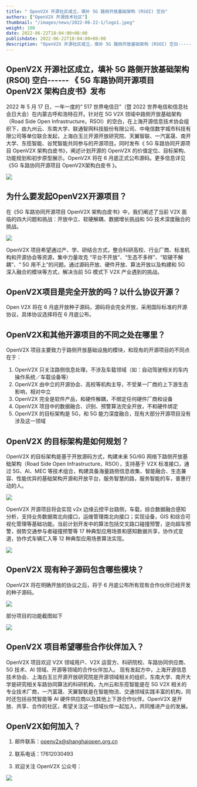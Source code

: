 ```yaml
---
title: " OpenV2X 开源社区成立，填补 5G 路侧开放基础架构 (RSOI) 空白"
authors: ["OpenV2X 开源技术社区"]
thumbnail: "/images/news/2022-06-22-1/logo1.jpeg"
weight: 100
date: 2022-06-22T18:04:00+08:00
publishdate: 2022-06-22T18:04:00+08:00
description: "OpenV2X 开源社区成立，填补 5G 路侧开放基础架构 (RSOI) 空白------ 《 5G 车路协同开源项目OpenV2X 架构白皮书》发布！"
---
```


## OpenV2X 开源社区成立，填补 5G 路侧开放基础架构 (RSOI) 空白------ 《 5G 车路协同开源项目 OpenV2X 架构白皮书》发布

2022 年 5 月 17 日，一年一度的“ 517 世界电信日”（暨 2022 世界电信和信息社会日大会）在内蒙古呼和浩特召开。针对在 5G V2X 领域中路侧开放基础架构（Road Side
Open
Infrastructure，RSOI）的空白，在上海开源信息技术协会组织下，由九州云、东南大学、联通智网科技股份有限公司、中电信数字城市科技有限公司等单位联合发起，上海白玉兰开源开放研究院、天翼智联、一汽富晟、南开大学、东揽智能、谷梵智能共同参与的开源项目。同时发布《
5G 车路协同开源项目 OpenV2X 架构白皮书》，阐述计划开源的 OpenV2X 的价值定位、目标架构、功能规划和初步原型展示。OpenV2X 将在 6 月底正式公布源码。更多信息详见《5G
车路协同开源项目 OpenV2X架构白皮书 》。

![](/images/news/2022-06-22-1/image1.png)

## 为什么要发起OpenV2X开源项目？

在《5G 车路协同开源项目 OpenV2X 架构白皮书》中，我们阐述了当前 V2X 面临的四大问题和挑战：开放中立、软硬解耦、数据增长挑战和 5G 技术深度融合的挑战。

![](/images/news/2022-06-22-1/image2.png)

OpenV2X 项目希望通过产、学、研结合方式，整合科研高校、行业厂商、标准机构和开源协会等资源，集中力量攻克 “平台不开放”、“生态不多样”、“软硬不解耦”、“ 5G
用不上”的问题。通过源码开放、硬件开放、算法开放以及构建和 5G 深入融合的模块等方式，解决当前 5G 模式下 V2X 产业遇到的挑战。

## OpenV2X项目是完全开放的吗？以什么协议开源？

Open V2X 将在 6 月底开放种子源码，源码将会完全开放，采用国际标准的开源协议，具体协议选择将在 6 月底公布。

## OpenV2X和其他开源项目的不同之处在哪里？

OpenV2X 项目主要致力于路侧开放基础设施的模块，和现有的开源项目的不同点在于：

1. OpenV2X 只关注路侧信息处理，不涉及车载领域（如：自动驾驶相关的车内操作系统／车载设备等）
2. OpenV2X 由中立的开源协会、高校等机构主导，不受某一厂商的上下游生态影响，相对中立
3. OpenV2X 完全是软件产品，和硬件解耦，不绑定任何硬件厂商和设备
4. OpenV2X 项目中的数据融合、识别、预警算法完全开放，不和硬件绑定
5. OpenV2X 的目标架构是 5G，和 5G 能力深度融合，现有大部分开源项目没有涉及这一领域

## OpenV2X 的目标架构是如何规划？

OpenV2X 的目标架构是基于开放源码方式，构建未来 5G/6G 网络下路侧开放基础架构（Road Side Open Infrastructure，RSOI），支持基于 V2X 标准接口，通过
5G、AI、MEC 等技术组合，构建具备海量路侧信息收集、智能融合、生态兼容、性能优异的基础架构开源和开放平台，服务智慧的路，服务智能的车，普惠行动的人。

![](/images/news/2022-06-22-1/image3.png)

OpenV2X 开源项目将会实现 v2x 边缘云控平台路侧，车载，综合数据融合感知分析，支持业务数据南北向接口，运维管理南北向接口；实现设备，GIS
和综合可视化管理等基础功能。当前计划开发中的算法包括交叉路口碰撞预警，逆向超车预警，弱势交通参与者碰撞预警等 17 种典型应用场景和感知数据共享，协作式变道，协作式车辆汇入等 12
种典型应用场景算法实现。

![](/images/news/2022-06-22-1/image4.png)

## OpenV2X 现有种子源码包含哪些模块？

OpenV2X 将在明确开放的协议之后，将于 6 月底公布所有现有合作伙伴已经开发的种子源码。

![](/images/news/2022-06-22-1/image8.png)

部分项目的功能截图如下

![](/images/news/2022-06-22-1/image5.png)

## OpenV2X 项目希望哪些合作伙伴加入？

OpenV2X 项目欢迎 V2X 领域用户、V2X 运营方、科研院校、车路协同供应商、5G 技术、AI 领域、开源等领域的合作伙伴加入。
现有发起方中，上海开源信息技术协会、上海白玉兰开源开放研究院是开源领域相关的组织，东南大学、南开大学是研究相关车路协同算法的科研机构，九州云和东揽智能是在 5G V2X
相关的专业技术厂商，一汽富晟、天翼智联是在智能物流、交通领域实践丰富的机构，同时还包括谷梵智能等 AI 硬件供应商以及其他上下游合作伙伴。OpenV2X
是开放、共享、合作的社区，希望关注这一领域伙伴一起加入，共同推进产业的发展。

## OpenV2X如何加入？

1. 邮件联系：openv2x@shanghaiopen.org.cn

2. 联系电话：17612030493

3. 欢迎关注 OpenV2X 公众号：

![](/images/news/2022-06-22-1/image7.jpg)
